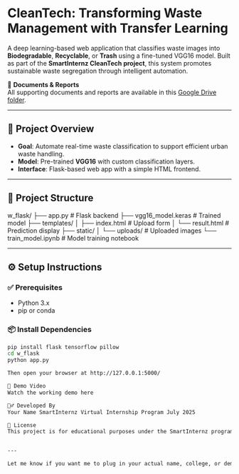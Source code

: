# CleanTech: Transforming Waste Management with Transfer Learning

A deep learning-based web application that classifies waste images into **Biodegradable**, **Recyclable**, or **Trash** using a fine-tuned VGG16 model. Built as part of the **SmartInternz CleanTech project**, this system promotes sustainable waste segregation through intelligent automation.

📁 **Documents & Reports**  
All supporting documents and reports are available in this [Google Drive folder](https://your-drive-link-here).

---

## 🧠 Project Overview

- **Goal**: Automate real-time waste classification to support efficient urban waste handling.
- **Model**: Pre-trained **VGG16** with custom classification layers.
- **Interface**: Flask-based web app with a simple HTML frontend.

---

## 📂 Project Structure

w_flask/ ├── app.py # Flask backend ├── vgg16_model.keras # Trained model ├── templates/ │ ├── index.html # Upload form │ └── result.html # Prediction display ├── static/ │ └── uploads/ # Uploaded images └── train_model.ipynb # Model training notebook


---

## ⚙️ Setup Instructions

### ✅ Prerequisites
- Python 3.x
- pip or conda

### 📦 Install Dependencies
```bash
pip install flask tensorflow pillow
cd w_flask
python app.py

Then open your browser at http://127.0.0.1:5000/

🎥 Demo Video
Watch the working demo here

🙋‍♂️ Developed By
Your Name SmartInternz Virtual Internship Program July 2025

📜 License
This project is for educational purposes under the SmartInternz program.


---

Let me know if you want me to plug in your actual name, college, or demo video link—and I’ll finalize it for you! Want to add a flowchart or screenshot section too? I can help with that.

